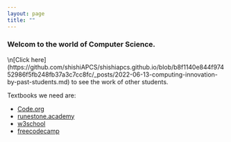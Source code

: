 ```yaml
---
layout: page
title: ""
---
```


<h3>Welcom to the world of Computer Science. </h3>
\n[Click here](https://github.com/shishiAPCS/shishiapcs.github.io/blob/b8f1140e844f97452986f5fb248fb37a3c7cc8fc/_posts/2022-06-13-computing-innovation-by-past-students.md) to see the work of other students. 

<p>Textbooks we need are:</p> 
  <ul>
  <li><a href="https://code.org">Code.org</a></li>
  <li><a href="https://runestone.academy/user/login?_next=/)">runestone.academy</a></li>
  <li><a href="https://www.w3schools.com">w3school</a></li>
  <li><a href="https://www.freecodecamp.org">freecodecamp</a></li>
</ul>
